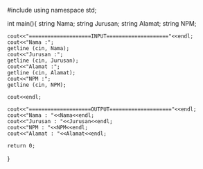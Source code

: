 #include <iostream>
using namespace std;

int main(){
	string Nama;
	string Jurusan;
	string Alamat;
	string NPM;
	
	cout<<"====================INPUT===================="<<endl;
	cout<<"Nama :";
	getline (cin, Nama);
	cout<<"Jurusan :";
	getline (cin, Jurusan);
	cout<<"Alamat :";
	getline (cin, Alamat);
	cout<<"NPM :";
	getline (cin, NPM);
	
	cout<<endl;
	
	cout<<"====================OUTPUT===================="<<endl;
	cout<<"Nama : "<<Nama<<endl;
	cout<<"Jurusan : "<<Jurusan<<endl;
	cout<<"NPM : "<<NPM<<endl;
	cout<<"Alamat : "<<Alamat<<endl;
	
	return 0;
}
